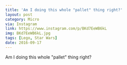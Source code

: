 ```yaml
---
title: 'Am I doing this whole "pallet" thing right?'
layout: post
category: Micro
via: Instagram
link: https://www.instagram.com/p/BKd7EeWB6kL
img: BKd7EeWB6kL.jpg
tags: [Lego, Star Wars]
date: 2016-09-17
---
```

Am I doing this whole "pallet" thing right?